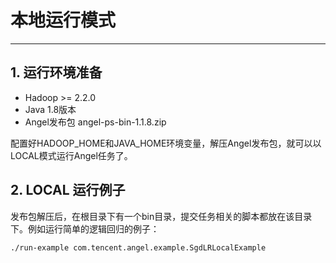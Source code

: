 # 本地运行模式

---

## 1. 运行环境准备

* Hadoop >= 2.2.0
* Java 1.8版本
* Angel发布包 angel-ps-bin-1.1.8.zip

配置好HADOOP_HOME和JAVA_HOME环境变量，解压Angel发布包，就可以以LOCAL模式运行Angel任务了。

## 2. LOCAL 运行例子

发布包解压后，在根目录下有一个bin目录，提交任务相关的脚本都放在该目录下。例如运行简单的逻辑回归的例子：

```./run-example com.tencent.angel.example.SgdLRLocalExample```